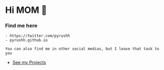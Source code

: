 # Hi MOM 👋

### Find me here
```
- https://twitter.com/pyrushh
- pyrushh.github.io

You can also find me in other social medias, but I leave that task to you
```

- [See my Projects](https://github.com/pyrushh?tab=repositories)

